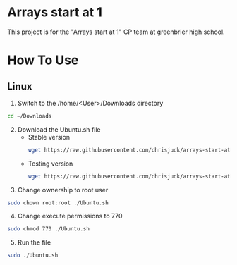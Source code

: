 # Arrays start at 1
This project is for the "Arrays start at 1" CP team at greenbrier high school.
# How To Use
## Linux
1. Switch to the /home/\<User\>/Downloads directory
```bash
cd ~/Downloads
```
2. Download the Ubuntu.sh file
	- Stable version
		```bash
		wget https://raw.githubusercontent.com/chrisjudk/arrays-start-at-1/master/Ubuntu.sh
		```
	- Testing version
		```bash
		wget https://raw.githubusercontent.com/chrisjudk/arrays-start-at-1/testing/Ubuntu.sh https://raw.githubusercontent.com/chrisjudk/arrays-start-at-1/testing/Ubuntu.conf
		```
3. Change ownership to root user
```bash
sudo chown root:root ./Ubuntu.sh
```
4. Change execute permissions to 770
```bash
sudo chmod 770 ./Ubuntu.sh
```
5. Run the file
```bash
sudo ./Ubuntu.sh
```
